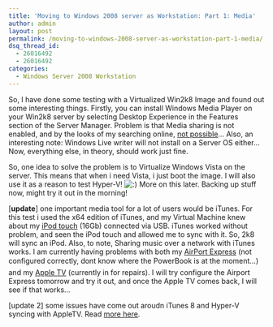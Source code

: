 ```yaml
---
title: 'Moving to Windows 2008 server as Workstation: Part 1: Media'
author: admin
layout: post
permalink: /moving-to-windows-2008-server-as-workstation-part-1-media/
dsq_thread_id:
  - 26016492
  - 26016492
categories:
  - Windows Server 2008 Workstation
---
```

So, I have done some testing with a Virtualized Win2k8 Image and found out some interesting things. Firstly, you can install Windows Media Player on your Win2k8 server by selecting Desktop Experience in the Features section of the Server Manager. Problem is that Media sharing is not enabled, and by the looks of my searching online, <a mce_href="http://sadjadbp.spaces.live.com/blog/cns!21F12BB61B822DFA!286.entry" href="http://sadjadbp.spaces.live.com/blog/cns%2121F12BB61B822DFA%21286.entry">not possible</a>&#8230; Also, an interesting note: Windows Live writer will not install on a Server OS either&#8230; Now, everything else, in theory, should work just fine.

So, one idea to solve the problem is to Virtualize Windows Vista on the server. This means that when i need Vista, i just boot the image. I will also use it as a reason to test Hyper-V! <img src="http://blog.lotas-smartman.net/wp-includes/images/smilies/icon_smile.gif" alt=":)" class="wp-smiley" /> More on this later. Backing up stuff now, might try it out in the morning!

[**update**] one important media tool for a lot of users would be iTunes. For this test i used the x64 edition of iTunes, and my Virtual Machine knew about my [iPod touch][1] (16Gb) connected via USB. iTunes worked without problem, and seen the iPod touch and allowed me to sync with it. So, 2k8 will sync an iPod. Also, to note, Sharing music over a network with iTunes works. I am currently having problems with both my [AirPort Express][2] (not configured correctly, dont know where the PowerBook is at the moment&#8230;) and my [Apple TV][3] (currently in for repairs). I will try configure the Airport Express tomorrow and try it out, and once the Apple TV comes back, I will see if that works&#8230;

[update 2] some issues&nbsp;have come out aroudn iTunes&nbsp;8 and Hyper-V syncing with&nbsp;AppleTV. Read [more here][4].&nbsp;

 [1]: http://www.apple.com/iPodTouch
 [2]: http://www.apple.com/airportexpress
 [3]: http://www.apple.com/AppleTV
 [4]: http://blog.lotas-smartman.net/itunes-windows-server-2008-hyper-v-bad/